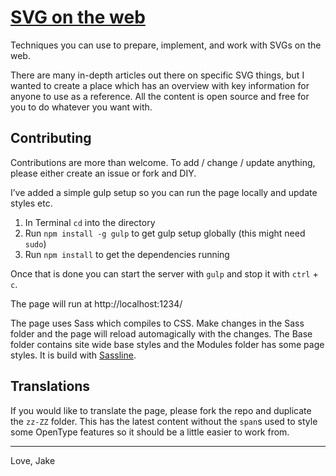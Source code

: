 # [SVG on the web](https://svgontheweb.com/)

Techniques you can use to prepare, implement, and work with SVGs on the web.

There are many in-depth articles out there on specific SVG things, but I wanted to create a place which has an overview with key information for anyone to use as a reference. All the content is open source and free for you to do whatever you want with.

## Contributing

Contributions are more than welcome. To add / change / update anything, please either create an issue or fork and DIY.

I’ve added a simple gulp setup so you can run the page locally and update styles etc.

1. In Terminal `cd` into the directory
2. Run `npm install -g gulp` to get gulp setup globally (this might need `sudo`)
3. Run `npm install` to get the dependencies running

Once that is done you can start the server with `gulp` and stop it with `ctrl` + `c`.

The page will run at http://localhost:1234/

The page uses Sass which compiles to CSS. Make changes in the Sass folder and the page will reload automagically with the changes. The Base folder contains site wide base styles and the Modules folder has some page styles. It is build with [Sassline](https://github.com/designbyjake/sassline).

## Translations

If you would like to translate the page, please fork the repo and duplicate the `zz-ZZ` folder. This has the latest content without the `span`s used to style some OpenType features so it should be a little easier to work from.

---

Love,
Jake
